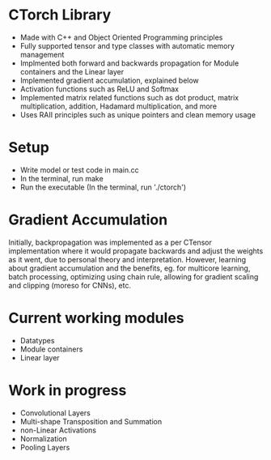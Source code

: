 # CTorch Library
* Made with C++ and Object Oriented Programming principles
* Fully supported tensor and type classes with automatic memory management
* Implmented both forward and backwards propagation for Module containers and the Linear layer
* Implemented gradient accumulation, explained below
* Activation functions such as ReLU and Softmax
* Implemented matrix related functions such as dot product, matrix multiplication, addition, Hadamard multiplication, and more
* Uses RAII principles such as unique pointers and clean memory usage

# Setup
* Write model or test code in main.cc
* In the terminal, run make
* Run the executable (In the terminal, run './ctorch')

# Gradient Accumulation
Initially, backpropagation was implemented as a per CTensor implementation where it would propagate backwards and adjust the weights as it went, due to personal theory and interpretation. However, learning about gradient accumulation and the benefits, eg. for multicore learning, batch processing, optimizing using chain rule, allowing for gradient scaling and clipping (moreso for CNNs), etc. 

# Current working modules
* Datatypes
* Module containers
* Linear layer

# Work in progress
* Convolutional Layers
* Multi-shape Transposition and Summation
* non-Linear Activations
* Normalization
* Pooling Layers
